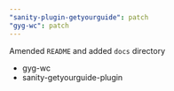 ```yaml
---
"sanity-plugin-getyourguide": patch
"gyg-wc": patch
---
```


Amended `README` and added `docs` directory

- gyg-wc
- sanity-getyourguide-plugin